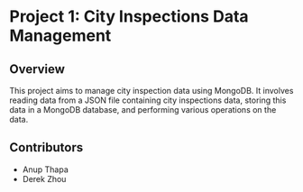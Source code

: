 # Project 1: City Inspections Data Management

## Overview

This project aims to manage city inspection data using MongoDB. It involves reading data from a JSON file containing city inspections data, storing this data in a MongoDB database, and performing various operations on the data.

<!-- ## Instructions

To run the project:

1. Clone the repository to your local machine.
2. Ensure you have MongoDB installed and running.
3. Set up your environment variables in the `.env` file.
4. Run `main.py` to execute the project. -->

## Contributors

- Anup Thapa
- Derek Zhou
